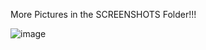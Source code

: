 More Pictures in the SCREENSHOTS Folder!!!


![image](https://github.com/AlinFlorescu80/ZooBrasovV4/assets/117597206/abfa0486-dd00-4243-a1a3-623510bd7155)
